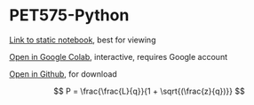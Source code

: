 # PET575-Python

[Link to static notebook](https://andrzejtunkiel.github.io/PET575-Python/PET575%2C_Data_Analysis_in_Python.html), best for viewing

[Open in Google Colab](https://colab.research.google.com/github/AndrzejTunkiel/PET575-Python/blob/master/PET575%2C_Data_Analysis_in_Python.ipynb), interactive, requires Google account

[Open in Github](https://github.com/AndrzejTunkiel/PET575-Python/blob/master/PET575%2C_Data_Analysis_in_Python.ipynb), for download

$$
P = \frac{\frac{L}{q}}{1 + \sqrt{(\frac{z}{q})}}
$$
